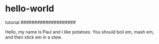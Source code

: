 # hello-world
tutorial
####################

Hello, my name is Paul and i like potatoes. You should boil em, mash em, and then stick em in a stew.
